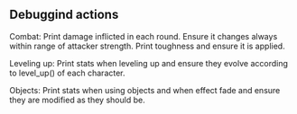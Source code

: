 Debuggind actions
-----------------

Combat:
Print damage inflicted in each round. Ensure it changes always within range of attacker strength.
Print toughness and ensure it is applied.

Leveling up:
Print stats when leveling up and ensure they evolve according to level_up() of each character.

Objects:
Print stats when using objects and when effect fade and ensure they are modified as they should be.
